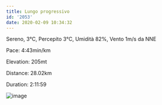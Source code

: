 ```yaml
---
title: Lungo progressivo
id: '2053'
date: 2020-02-09 10:34:32
---
```


Sereno, 3°C, Percepito 3°C, Umidità 82%, Vento 1m/s da NNE

Pace: 4:43min/km

Elevation: 205mt

Distance: 28.02km

Duration: 2:11:59

![image](/images/2021/08/20200209-activity-map.png)